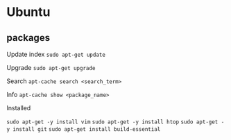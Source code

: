 # Ubuntu

## packages
Update index `sudo apt-get update`

Upgrade ```sudo apt-get upgrade```

Search `apt-cache search <search_term>`

Info `apt-cache show <package_name>`

Installed

`sudo apt-get -y install vim`
`sudo apt-get -y install htop`
`sudo apt-get -y install git`
`sudo apt-get install build-essential`